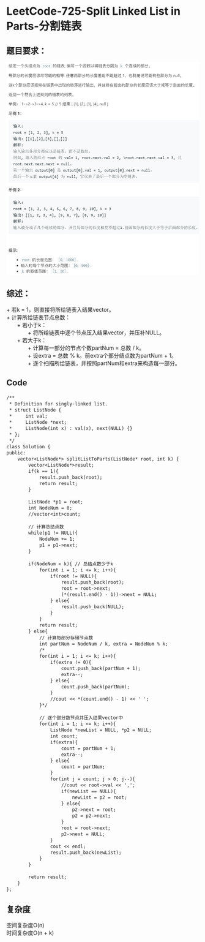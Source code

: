 # LeetCode-725-Split Linked List in Parts-分割链表

## 题目要求：
![avatar](https://github.com/JakeChanFangZiyuan20/MyLeetCode/blob/master/%E9%93%BE%E8%A1%A8%E7%B1%BB/img/725.png)

## 综述：
\+ 若k = 1，则直接将所给链表入结果vector。  
\+ 计算所给链表节点总数：  
&emsp;&emsp;\+ 若小于k：  
&emsp;&emsp;&emsp;&emsp;\+ 将所给链表中逐个节点压入结果vector，并压补NULL。  
&emsp;&emsp;\+ 若大于k：  
&emsp;&emsp;&emsp;&emsp;\+ 计算每一部分的节点个数partNum = 总数 / k。  
&emsp;&emsp;&emsp;&emsp;\+ 设extra = 总数 % k。前extra个部分结点数为partNum + 1。  
&emsp;&emsp;&emsp;&emsp;\+ 逐个扫描所给链表，并按照partNum和extra来构造每一部分。  

## Code
```
/**
 * Definition for singly-linked list.
 * struct ListNode {
 *     int val;
 *     ListNode *next;
 *     ListNode(int x) : val(x), next(NULL) {}
 * };
 */
class Solution {
public:
    vector<ListNode*> splitListToParts(ListNode* root, int k) {
        vector<ListNode*>result;
        if(k == 1){
            result.push_back(root);
            return result;
        }

        ListNode *p1 = root;
        int NodeNum = 0;
        //vector<int>count;

        // 计算总结点数
        while(p1 != NULL){
            NodeNum += 1;
            p1 = p1->next;
        }
        
        if(NodeNum < k){ // 总结点数少于k
            for(int i = 1; i <= k; i++){
                if(root != NULL){
                    result.push_back(root);
                    root = root->next;
                    (*(result.end() - 1))->next = NULL;
                } else{
                    result.push_back(NULL);
                }
            }
            return result;
        } else{
            // 计算每部分存储节点数
            int partNum = NodeNum / k, extra = NodeNum % k;
            /*
            for(int i = 1; i <= k; i++){
                if(extra != 0){
                    count.push_back(partNum + 1);
                    extra--;
                } else{
                    count.push_back(partNum);
                }
                //cout << *(count.end() - 1) << ' ';
            }*/

            // 逐个部分数节点并压入结果vector中
            for(int i = 1; i <= k; i++){
                ListNode *newList = NULL, *p2 = NULL;
                int count;
                if(extra){
                    count = partNum + 1;
                    extra--;
                } else{
                    count = partNum;
                }
                for(int j = count; j > 0; j--){
                    //cout << root->val << ',';
                    if(newList == NULL){
                        newList = p2 = root;
                    } else{
                        p2->next = root;
                        p2 = p2->next;
                    }
                    root = root->next;
                    p2->next = NULL;
                }
                cout << endl;
                result.push_back(newList);
            }
        }
            
        return result;
    }
};
```


## 复杂度
空间复杂度O(n)  
时间复杂度O(n + k)
